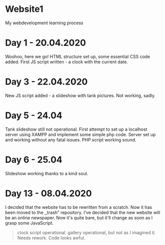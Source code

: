 # Website1
My webdevelopment learning process

# Day 1 - 20.04.2020
Woohoo, here we go!
HTML structure set up, some essential CSS code added. First JS script written - a clock with the current date.

# Day 3 - 22.04.2020
New JS script added - a slideshow with tank pictures. Not working, sadly.

# Day 5 - 24.04
Tank slideshow still not operational. First attempt to set up a localhost server using XAMPP and implement some simple php code.
Server set up and working without any fatal issues. PHP script working sound.

# Day 6 - 25.04
Slideshow working thanks to a kind soul. 

# Day 13  - 08.04.2020
I decided that the website has to be rewritten from a scratch. Now it has been moved to the ,,trash" repository.
I've decided that the new website will be an online newspaper. Now it's quite bare, but it'll change as soon as I grasp some JavaScript. 
> clock script operational.
> gallery operational, but not as I imagined it. Needs rework.
> Code looks awful.


